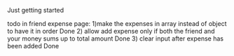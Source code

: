 Just getting started

todo in friend expense page:
1)make the expenses in array instead of object to have it in order  Done
2) allow add expense only if both the friend and your money sums up to total amount Done
3) clear input after expense has been added Done